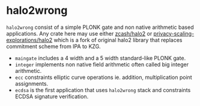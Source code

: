 # halo2wrong

`halo2wrong` consist of a simple PLONK gate and non native arithmetic based applications. Any crate here may use either [zcash/halo2](https://github.com/zcash/halo2) or [privacy-scaling-explorations/halo2](https://github.com/privacy-scaling-explorations/halo2) which is a fork of original halo2 library that replaces commitment scheme from IPA to KZG.

* `maingate` includes a 4 width and a 5 width standard-like PLONK gate.
* `integer` implements non native field arithmetic often called big integer arithmetic.
* `ecc` constraints elliptic curve operations ie. addition, multiplication point assignments.
* `ecdsa` is the first application that uses `halo2wrong` stack and constraints ECDSA signature verification.

